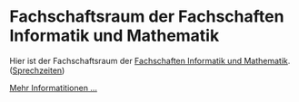 # Fachschaftsraum der Fachschaften Informatik und Mathematik
Hier ist der Fachschaftsraum der [Fachschaften Informatik und Mathematik](https://www.fs-infmath.uni-kiel.de/wiki/Hauptseite). ([Sprechzeiten](https://www.fs-infmath.uni-kiel.de/wiki/Sprechzeiten))

[Mehr Informatitionen ...](#fs-infmath_more)